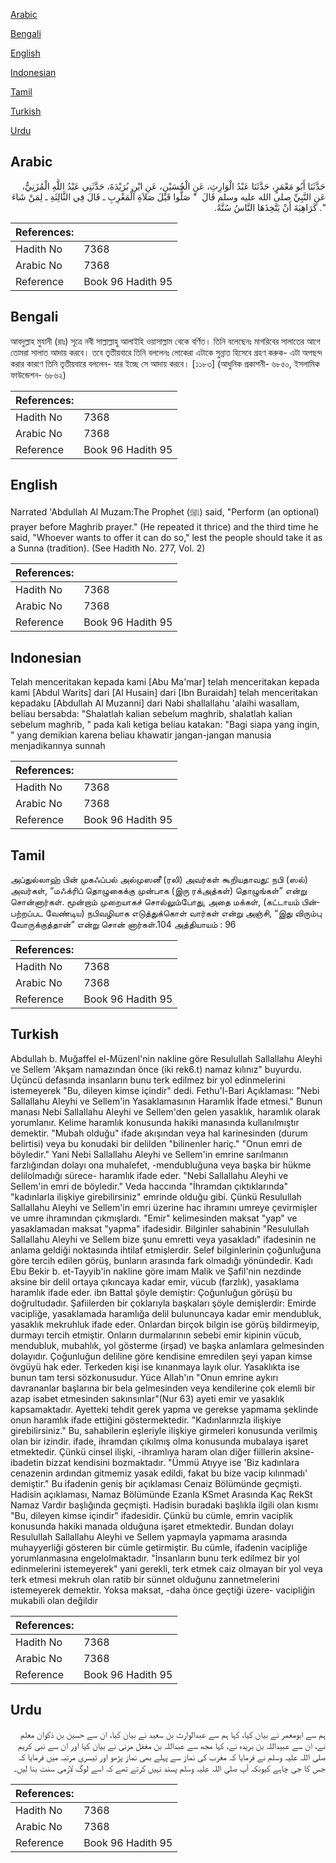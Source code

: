 [Arabic](#arabic)

[Bengali](#bengali)

[English](#english)

[Indonesian](#indonesian)

[Tamil](#tamil)

[Turkish](#turkish)

[Urdu](#urdu)

## Arabic


<div dir="rtl" lang="ar" style={{fontSize:'larger',backgroundColor:'#f8f9fa',padding:20}}>
حَدَّثَنَا أَبُو مَعْمَرٍ، حَدَّثَنَا عَبْدُ الْوَارِثِ، عَنِ الْحُسَيْنِ، عَنِ ابْنِ بُرَيْدَةَ، حَدَّثَنِي عَبْدُ اللَّهِ الْمُزَنِيُّ، عَنِ النَّبِيِّ صلى الله عليه وسلم قَالَ ‏ "‏ صَلُّوا قَبْلَ صَلاَةِ الْمَغْرِبِ ـ قَالَ فِي الثَّالِثَةِ ـ لِمَنْ شَاءَ ‏"‏‏.‏ كَرَاهِيَةَ أَنْ يَتَّخِذَهَا النَّاسُ سُنَّةً‏.‏
</div>
<div style={{backgroundColor:'#f8f9fa',padding:20, marginBottom: 10}}><table> <thead> <tr> <th>References:</th> <th></th> </tr> </thead> <tbody><tr><td>Hadith No</td><td>7368</td></tr><tr><td>Arabic No</td><td>7368</td></tr><tr><td>Reference</td><td>Book 96 Hadith 95</td></tr></tbody></table></div>

## Bengali


<div dir="ltr" lang="bn" style={{fontSize:'larger',backgroundColor:'#f8f9fa',padding:20}}>
আবদুল্লাহ মুযানী (রাঃ) সূত্রে নবী সাল্লাল্লাহু আলাইহি ওয়াসাল্লাম থেকে বর্ণিত। তিনি বলেছেনঃ মাগরিবের সালাতের আগে তোমরা সালাত আদায় করবে। তবে তৃতীয়বারে তিনি বললেনঃ লোকেরা এটাকে সুন্নাত হিসেবে গ্রহণ করুক- এটা অপছন্দ করার কারণে তিনি তৃতীয়বারে বললেন- যার ইচ্ছে সে আদায় করবে। [১১৮৩] (আধুনিক প্রকাশনী- ৬৮৫০, ইসলামিক ফাউন্ডেশন- ৬৮৬২)
</div>
<div style={{backgroundColor:'#f8f9fa',padding:20, marginBottom: 10}}><table> <thead> <tr> <th>References:</th> <th></th> </tr> </thead> <tbody><tr><td>Hadith No</td><td>7368</td></tr><tr><td>Arabic No</td><td>7368</td></tr><tr><td>Reference</td><td>Book 96 Hadith 95</td></tr></tbody></table></div>

## English


<div dir="ltr" lang="en" style={{fontSize:'larger',backgroundColor:'#f8f9fa',padding:20}}>
Narrated 'Abdullah Al Muzam:The Prophet (ﷺ) said, "Perform (an optional) prayer before Maghrib prayer." (He repeated it thrice) and the third time he said, "Whoever wants to offer it can do so," lest the people should take it as a Sunna (tradition). (See Hadith No. 277, Vol. 2)
</div>
<div style={{backgroundColor:'#f8f9fa',padding:20, marginBottom: 10}}><table> <thead> <tr> <th>References:</th> <th></th> </tr> </thead> <tbody><tr><td>Hadith No</td><td>7368</td></tr><tr><td>Arabic No</td><td>7368</td></tr><tr><td>Reference</td><td>Book 96 Hadith 95</td></tr></tbody></table></div>

## Indonesian


<div dir="ltr" lang="id" style={{fontSize:'larger',backgroundColor:'#f8f9fa',padding:20}}>
Telah menceritakan kepada kami [Abu Ma'mar] telah menceritakan kepada kami [Abdul Warits] dari [Al Husain] dari [Ibn Buraidah] telah menceritakan kepadaku [Abdullah Al Muzanni] dari Nabi shallallahu 'alaihi wasallam, beliau bersabda: "Shalatlah kalian sebelum maghrib, shalatlah kalian sebelum maghrib, " pada kali ketiga beliau katakan: "Bagi siapa yang ingin, " yang demikian karena beliau khawatir jangan-jangan manusia menjadikannya sunnah
</div>
<div style={{backgroundColor:'#f8f9fa',padding:20, marginBottom: 10}}><table> <thead> <tr> <th>References:</th> <th></th> </tr> </thead> <tbody><tr><td>Hadith No</td><td>7368</td></tr><tr><td>Arabic No</td><td>7368</td></tr><tr><td>Reference</td><td>Book 96 Hadith 95</td></tr></tbody></table></div>

## Tamil


<div dir="ltr" lang="ta" style={{fontSize:'larger',backgroundColor:'#f8f9fa',padding:20}}>
அப்துல்லாஹ் பின் முகஃப்பல் அல்முஸனீ (ரலி) அவர்கள் கூறியதாவது: நபி (ஸல்) அவர்கள், “மஃக்ரிப் தொழுகைக்கு முன்பாக (இரு ரக்அத்கள்) தொழுங்கள்” என்று சொன்னார்கள். மூன்றாம் முறையாகச் சொல்லும்போது, அதை மக்கள், (கட்டாயம் பின்பற்றப்பட வேண்டிய) நபிவழியாக எடுத்துக்கொள் வார்கள் என்று அஞ்சி, “இது விரும்பு வோருக்குத்தான்” என்று சொன் னார்கள்.104 அத்தியாயம் : 96
</div>
<div style={{backgroundColor:'#f8f9fa',padding:20, marginBottom: 10}}><table> <thead> <tr> <th>References:</th> <th></th> </tr> </thead> <tbody><tr><td>Hadith No</td><td>7368</td></tr><tr><td>Arabic No</td><td>7368</td></tr><tr><td>Reference</td><td>Book 96 Hadith 95</td></tr></tbody></table></div>

## Turkish


<div dir="ltr" lang="tr" style={{fontSize:'larger',backgroundColor:'#f8f9fa',padding:20}}>
Abdullah b. Muğaffel el-Müzenl'nin nakline göre Resulullah Sallallahu Aleyhi ve Sellem 'Akşam namazından önce (iki rek6.t) namaz kılınız" buyurdu. Üçüncü defasında insanların bunu terk edilmez bir yol edinmelerini istemeyerek "Bu, dileyen kimse içindir" dedi. Fethu'l-Bari Açıklaması: "Nebi Sallallahu Aleyhi ve Sellem'in Yasaklamasının Haramlık İfade etmesi." Bunun manası Nebi Sallallahu Aleyhi ve Sellem'den gelen yasaklık, haramlık olarak yorumlanır. Kelime haramlık konusunda hakiki manasında kullanılmıştır demektir. "Mubah olduğu" ifade akışından veya hal karinesinden (durum belirtisi) veya bu konudaki bir delilden "bilinenler hariç." "Onun emri de böyledir." Yani Nebi Sallallahu Aleyhi ve Sellem'in emrine sarılmanın farzlığından dolayı ona muhalefet, -mendubluğuna veya başka bir hükme delilolmadığı sürece- haramlık ifade eder. "Nebi Sallallahu Aleyhi ve Sellem'in emri de böyledir." Veda haccında "İhramdan çıktıklarında" "kadınlarla ilişkiye girebilirsiniz" emrinde olduğu gibi. Çünkü Resulullah Sallallahu Aleyhi ve Sellem'in emri üzerine hac ihramını umreye çevirmişler ve umre ihramından çıkmışlardı. "Emir" kelimesinden maksat "yap" ve yasaklamadan maksat "yapma" ifadesidir. Bilginler sahabinin "Resulullah Sallallahu Aleyhi ve Sellem bize şunu emretti veya yasakladı" ifadesinin ne anlama geldiği noktasında ihtilaf etmişlerdir. Selef bilginlerinin çoğunluğuna göre tercih edilen görüş, bunların arasında fark olmadığı yönündedir. Kadı Ebu Bekir b. et-Tayyib'in nakline göre imam Malik ve Şafil'nin nezdinde aksine bir delil ortaya çıkıncaya kadar emir, vücub (farzlık), yasaklama haramlık ifade eder. ibn Battal şöyle demiştir: Çoğunluğun görüşü bu doğrultudadır. Şafiilerden bir çoklarıyla başkaları şöyle demişlerdir: Emirde vacipliğe, yasaklamada haramlığa delil bulununcaya kadar emir mendubluk, yasaklık mekruhluk ifade eder. Onlardan birçok bilgin ise görüş bildirmeyip, durmayı tercih etmiştir. Onların durmalarının sebebi emir kipinin vücub, mendubluk, mubahlık, yol gösterme (irşad) ve başka anlamlara gelmesinden dolayıdır. Çoğunluğun deliline göre kendisine emredilen şeyi yapan kimse övgüyü hak eder. Terkeden kişi ise kınanmaya layık olur. Yasaklıkta ise bunun tam tersi sözkonusudur. Yüce Allah'ın "Onun emrine aykırı davrananlar başlarına bir bela gelmesinden veya kendilerine çok elemli bir azap isabet etmesinden sakınsınlar"(Nur 63) ayeti emir ve yasaklık kapsamaktadır. Ayetteki tehdit gerek yapma ve gerekse yapmama şeklinde onun haramlık ifade ettiğini göstermektedir. "Kadınlarınızla ilişkiye girebilirsiniz." Bu, sahabilerin eşleriyle ilişkiye girmeleri konusunda verilmiş olan bir izindir. ifade, ihramdan çıkılmış olma konusunda mubalaya işaret etmektedir. Çünkü cinsel ilişki, -ihramlıya haram olan diğer fiillerin aksine- ibadetin bizzat kendisini bozmaktadır. "Ümmü Atıyye ise 'Biz kadınlara cenazenin ardından gitmemiz yasak edildi, fakat bu bize vacip kılınmadı' demiştir." Bu ifadenin geniş bir açıklaması Cenaiz Bölümünde geçmişti. Hadisin açıklaması, Namaz Bölümünde Ezanla KSmet Arasında Kaç RekSt Namaz Vardır başlığında geçmişti. Hadisin buradaki başlıkla ilgili olan kısmı "Bu, dileyen kimse içindir" ifadesidir. Çünkü bu cümle, emrin vaciplik konusunda hakiki manada olduğuna işaret etmektedir. Bundan dolayı Resulullah Sallallahu Aleyhi ve Sellem yapmayla yapmama arasında muhayyerliği gösteren bir cümle getirmiştir. Bu cümle, ifadenin vacipliğe yorumlanmasına engelolmaktadır. "İnsanların bunu terk edilmez bir yol edinmelerini istemeyerek" yani gerekli, terk etmek caiz olmayan bir yol veya terk etmesi mekruh olan ratib bir sünnet olduğunu zannetmelerini istemeyerek demektir. Yoksa maksat, -daha önce geçtiği üzere- vacipliğin mukabili olan değildir
</div>
<div style={{backgroundColor:'#f8f9fa',padding:20, marginBottom: 10}}><table> <thead> <tr> <th>References:</th> <th></th> </tr> </thead> <tbody><tr><td>Hadith No</td><td>7368</td></tr><tr><td>Arabic No</td><td>7368</td></tr><tr><td>Reference</td><td>Book 96 Hadith 95</td></tr></tbody></table></div>

## Urdu


<div dir="rtl" lang="ur" style={{fontSize:'larger',backgroundColor:'#f8f9fa',padding:20}}>
ہم سے ابومعمر نے بیان کیا، کہا ہم سے عبدالوارث بن سعید نے بیان کیا، ان سے حسین بن ذکوان معلم نے، ان سے عبیداللہ بن بریدہ نے، کہا مجھ سے عبداللہ بن مغفل مزنی نے بیان کیا اور ان سے نبی کریم صلی اللہ علیہ وسلم نے فرمایا کہ مغرب کی نماز سے پہلے بھی نماز پڑھو اور تیسری مرتبہ میں فرمایا کہ جس کا جی چاہے کیونکہ آپ صلی اللہ علیہ وسلم پسند نہیں کرتے تھے کہ اسے لوگ لازمی سنت بنا لیں۔
</div>
<div style={{backgroundColor:'#f8f9fa',padding:20, marginBottom: 10}}><table> <thead> <tr> <th>References:</th> <th></th> </tr> </thead> <tbody><tr><td>Hadith No</td><td>7368</td></tr><tr><td>Arabic No</td><td>7368</td></tr><tr><td>Reference</td><td>Book 96 Hadith 95</td></tr></tbody></table></div>